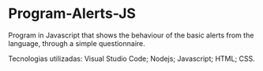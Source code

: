 # Program-Alerts-JS
Program in Javascript that shows the behaviour of the basic alerts from the language, through a simple questionnaire.

Tecnologias utilizadas: Visual Studio Code; Nodejs; Javascript; HTML; CSS. 
